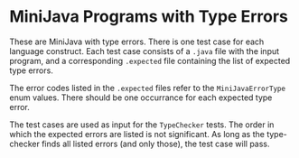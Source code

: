 MiniJava Programs with Type Errors
==================================

These are MiniJava with type errors. There is one test case for each language
construct. Each test case consists of a `.java` file with the input program,
and a corresponding `.expected` file containing the list of expected type errors.

The error codes listed in the `.expected` files refer to the `MiniJavaErrorType`
enum values. There should be one occurrance for each expected type error.

The test cases are used as input for the `TypeChecker` tests. The order in
which the expected errors are listed is not significant. As long as the
type-checker finds all listed errors (and only those), the test case will
pass.
